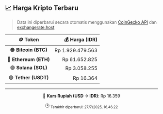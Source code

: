 

<!-- HARGA_KRIPTO -->
## 📈 Harga Kripto Terbaru

> Data ini diperbarui secara otomatis menggunakan [CoinGecko API](https://www.coingecko.com/) dan [exchangerate.host](https://exchangerate.host/)

<div align="center">

| 🪙 Token | 💰 Harga (IDR) |
|:------:|---------------:|
| 🟠 **Bitcoin (BTC)**   | Rp 1.929.479.563 |
| 🔵 **Ethereum (ETH)**  | Rp 61.652.825 |
| 🟣 **Solana (SOL)**    | Rp 3.058.255 |
| 🟢 **Tether (USDT)**   | Rp 16.364 |

---

💱 **Kurs Rupiah (USD → IDR)**: Rp 16.359

🕒 <sub>Terakhir diperbarui: 27/7/2025, 16.46.22</sub>

</div>
<!-- /HARGA_KRIPTO -->